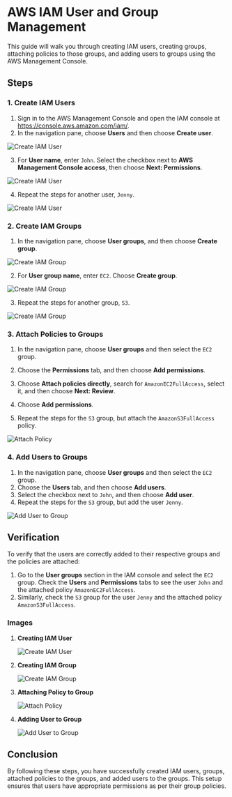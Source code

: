 # AWS IAM User and Group Management

This guide will walk you through creating IAM users, creating groups, attaching policies to those groups, and adding users to groups using the AWS Management Console.

## Steps

### 1. Create IAM Users

1. Sign in to the AWS Management Console and open the IAM console at https://console.aws.amazon.com/iam/.
2. In the navigation pane, choose **Users** and then choose **Create user**.

![Create IAM User](https://github.com/user-attachments/assets/81ca8a6b-19db-455e-b989-dffa02e9d626)
   
3. For **User name**, enter `John`. Select the checkbox next to **AWS Management Console access**, then choose **Next: Permissions**.

![Create IAM User](https://github.com/user-attachments/assets/45b9bac7-8cde-41aa-9a0a-62516d3a914a)

4. Repeat the steps for another user, `Jenny`.

![Create IAM User](https://github.com/user-attachments/assets/bb2aa274-2d48-48b7-8f43-e6164c3fea00)

### 2. Create IAM Groups

1. In the navigation pane, choose **User groups**, and then choose **Create group**.

![Create IAM Group](https://github.com/user-attachments/assets/8117c1bb-b85e-4574-82ed-890e05e6cd04)
   
2. For **User group name**, enter `EC2`. Choose **Create group**.

![Create IAM Group](https://github.com/user-attachments/assets/28fdb3ab-8c99-4007-8596-f2a16ab8e75b)

3. Repeat the steps for another group, `S3`.

![Create IAM Group](https://github.com/user-attachments/assets/9eb9afd4-2d85-4f77-b600-135e1f40028e)

### 3. Attach Policies to Groups

1. In the navigation pane, choose **User groups** and then select the `EC2` group.



2. Choose the **Permissions** tab, and then choose **Add permissions**.
3. Choose **Attach policies directly**, search for `AmazonEC2FullAccess`, select it, and then choose **Next: Review**.
4. Choose **Add permissions**.
5. Repeat the steps for the `S3` group, but attach the `AmazonS3FullAccess` policy.

![Attach Policy](images/attach-policy.png)

### 4. Add Users to Groups

1. In the navigation pane, choose **User groups** and then select the `EC2` group.
2. Choose the **Users** tab, and then choose **Add users**.
3. Select the checkbox next to `John`, and then choose **Add user**.
4. Repeat the steps for the `S3` group, but add the user `Jenny`.

![Add User to Group](images/add-user-to-group.png)

## Verification

To verify that the users are correctly added to their respective groups and the policies are attached:

1. Go to the **User groups** section in the IAM console and select the `EC2` group. Check the **Users** and **Permissions** tabs to see the user `John` and the attached policy `AmazonEC2FullAccess`.
2. Similarly, check the `S3` group for the user `Jenny` and the attached policy `AmazonS3FullAccess`.

### Images

1. **Creating IAM User**

   ![Create IAM User](images/create-user.png)

2. **Creating IAM Group**

   ![Create IAM Group](images/create-group.png)

3. **Attaching Policy to Group**

   ![Attach Policy](images/attach-policy.png)

4. **Adding User to Group**

   ![Add User to Group](images/add-user-to-group.png)

## Conclusion

By following these steps, you have successfully created IAM users, groups, attached policies to the groups, and added users to the groups. This setup ensures that users have appropriate permissions as per their group policies.

